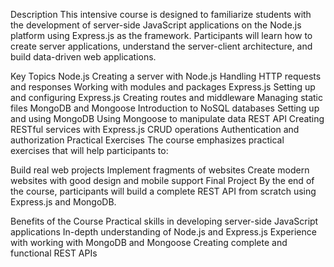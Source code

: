 Description
This intensive course is designed to familiarize students with the development of server-side JavaScript applications on the Node.js platform using Express.js as the framework. Participants will learn how to create server applications, understand the server-client architecture, and build data-driven web applications.

Key Topics
Node.js
Creating a server with Node.js
Handling HTTP requests and responses
Working with modules and packages
Express.js
Setting up and configuring Express.js
Creating routes and middleware
Managing static files
MongoDB and Mongoose
Introduction to NoSQL databases
Setting up and using MongoDB
Using Mongoose to manipulate data
REST API
Creating RESTful services with Express.js
CRUD operations
Authentication and authorization
Practical Exercises
The course emphasizes practical exercises that will help participants to:

Build real web projects
Implement fragments of websites
Create modern websites with good design and mobile support
Final Project
By the end of the course, participants will build a complete REST API from scratch using Express.js and MongoDB.

Benefits of the Course
Practical skills in developing server-side JavaScript applications
In-depth understanding of Node.js and Express.js
Experience with working with MongoDB and Mongoose
Creating complete and functional REST APIs
